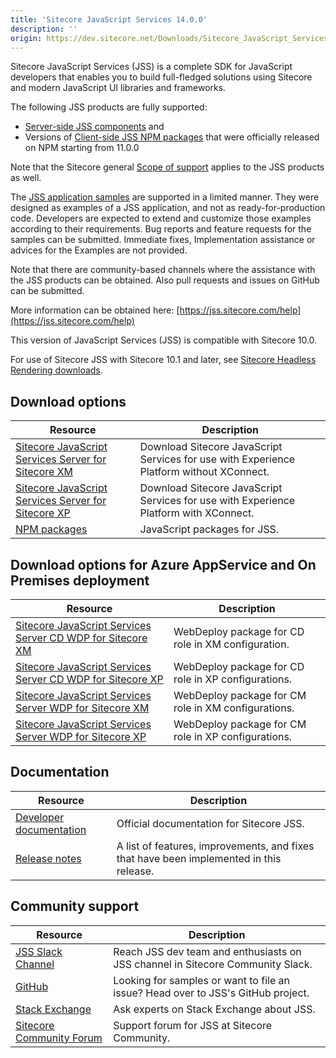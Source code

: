 ```yaml
---
title: 'Sitecore JavaScript Services 14.0.0'
description: ''
origin: https://dev.sitecore.net/Downloads/Sitecore_JavaScript_Services/140/Sitecore_JavaScript_Services_1400.aspx
---
```


Sitecore JavaScript Services (JSS) is a complete SDK for JavaScript developers that enables you to build full-fledged solutions using Sitecore and modern JavaScript UI libraries and frameworks.

The following JSS products are fully supported:

- [Server-side JSS components](/downloads/Sitecore_JavaScript_Services) and
- Versions of [Client-side JSS NPM packages](https://github.com/Sitecore/jss/tree/dev/packages) that were officially released on NPM starting from 11.0.0

Note that the Sitecore general [Scope of support](https://kb.sitecore.net/articles/463549#ScopeOfSupport) applies to the JSS products as well.

The [JSS application samples](https://github.com/Sitecore/jss/tree/dev/samples) are supported in a limited manner. They were designed as examples of a JSS application, and not as ready-for-production code. Developers are expected to extend and customize those examples according to their requirements. Bug reports and feature requests for the samples can be submitted. Immediate fixes, Implementation assistance or advices for the Examples are not provided.

Note that there are community-based channels where the assistance with the JSS products can be obtained. Also pull requests and issues on GitHub can be submitted.

More information can be obtained here: [https://jss.sitecore.com/help](https://jss.sitecore.com/help)

  <Alert variant='warning' mb={4}>
    <AlertIcon />


This version of JavaScript Services (JSS) is compatible with Sitecore 10.0.

For use of Sitecore JSS with Sitecore 10.1 and later, see [Sitecore Headless Rendering downloads](/downloads/Sitecore_Headless_Rendering).

  </Alert>


## Download options

| Resource                                                                                                                                                                                                                                                                                          | Description                                                                              |
| ------------------------------------------------------------------------------------------------------------------------------------------------------------------------------------------------------------------------------------------------------------------------------------------------- | ---------------------------------------------------------------------------------------- |
| [Sitecore JavaScript Services Server for Sitecore XM](https://scdp.blob.core.windows.net/downloads/Sitecore%20JavaScript%20Services/140/Sitecore%20JavaScript%20Services%201400/Secure/ZIP/Sitecore%20JavaScript%20Services%20Server%20for%20Sitecore%2010.0.0%20XM%2014.0.0%20rev.%20200714.zip) | Download Sitecore JavaScript Services for use with Experience Platform without XConnect. |
| [Sitecore JavaScript Services Server for Sitecore XP](https://scdp.blob.core.windows.net/downloads/Sitecore%20JavaScript%20Services/140/Sitecore%20JavaScript%20Services%201400/Secure/ZIP/Sitecore%20JavaScript%20Services%20Server%20for%20Sitecore%2010.0.0%20XP%2014.0.0%20rev.%20200714.zip) | Download Sitecore JavaScript Services for use with Experience Platform with XConnect.    |
| [NPM packages](https://www.npmjs.com/org/sitecore-jss)                                                                                                                                                                                                                                            | JavaScript packages for JSS.                                                             |

## Download options for Azure AppService and On Premises deployment

| Resource                                                                                                                                                                                                                                                                                                            | Description                                         |
| ------------------------------------------------------------------------------------------------------------------------------------------------------------------------------------------------------------------------------------------------------------------------------------------------------------------- | --------------------------------------------------- |
| [Sitecore JavaScript Services Server CD WDP for Sitecore XM](https://scdp.blob.core.windows.net/downloads/Sitecore%20JavaScript%20Services/140/Sitecore%20JavaScript%20Services%201400/Secure/WDP/Sitecore%20JavaScript%20Services%20Server%20for%20Sitecore%2010.0.0%20XM%2014.0.0%20rev.%20200714%20CD.scwdp.zip) | WebDeploy package for CD role in XM configuration.  |
| [Sitecore JavaScript Services Server CD WDP for Sitecore XP](https://scdp.blob.core.windows.net/downloads/Sitecore%20JavaScript%20Services/140/Sitecore%20JavaScript%20Services%201400/Secure/WDP/Sitecore%20JavaScript%20Services%20Server%20for%20Sitecore%2010.0.0%20XP%2014.0.0%20rev.%20200714%20CD.scwdp.zip) | WebDeploy package for CD role in XP configurations. |
| [Sitecore JavaScript Services Server WDP for Sitecore XM](https://scdp.blob.core.windows.net/downloads/Sitecore%20JavaScript%20Services/140/Sitecore%20JavaScript%20Services%201400/Secure/WDP/Sitecore%20JavaScript%20Services%20Server%20for%20Sitecore%2010.0.0%20XM%2014.0.0%20rev.%20200714.scwdp.zip)         | WebDeploy package for CM role in XM configurations. |
| [Sitecore JavaScript Services Server WDP for Sitecore XP](https://scdp.blob.core.windows.net/downloads/Sitecore%20JavaScript%20Services/140/Sitecore%20JavaScript%20Services%201400/Secure/WDP/Sitecore%20JavaScript%20Services%20Server%20for%20Sitecore%2010.0.0%20XP%2014.0.0%20rev.%20200714.scwdp.zip)         | WebDeploy package for CM role in XP configurations. |

## Documentation

| Resource                                                | Description                                                                             |
| ------------------------------------------------------- | --------------------------------------------------------------------------------------- |
| [Developer documentation](https://jss.sitecore.net)     | Official documentation for Sitecore JSS.                                                |
| [Release notes](https://jss.sitecore.net/release-notes) | A list of features, improvements, and fixes that have been implemented in this release. |

## Community support

| Resource                                                                   | Description                                                                      |
| -------------------------------------------------------------------------- | -------------------------------------------------------------------------------- |
| [JSS Slack Channel](https://sitecorechat.slack.com/messages/jss)           | Reach JSS dev team and enthusiasts on JSS channel in Sitecore Community Slack.   |
| [GitHub](https://github.com/sitecore/jss)                                  | Looking for samples or want to file an issue? Head over to JSS's GitHub project. |
| [Stack Exchange](https://sitecore.stackexchange.com/questions/tagged/jss)  | Ask experts on Stack Exchange about JSS.                                         |
| [Sitecore Community Forum](https://community.sitecore.net/developers/f/40) | Support forum for JSS at Sitecore Community.                                     |
